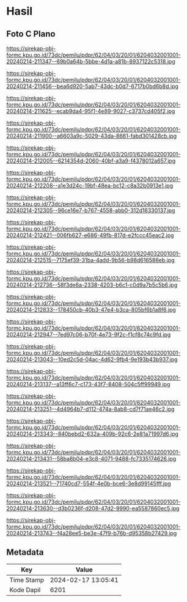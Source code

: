 # Hasil

## Foto C Plano

https://sirekap-obj-formc.kpu.go.id/73dc/pemilu/pdpr/62/04/03/20/01/6204032001001-20240214-211347--69b0a64b-5bbe-4d1a-a81b-8937122c5318.jpg

https://sirekap-obj-formc.kpu.go.id/73dc/pemilu/pdpr/62/04/03/20/01/6204032001001-20240214-211456--bea6d920-5ab7-43dc-b0d7-6717b0bd6b8d.jpg

https://sirekap-obj-formc.kpu.go.id/73dc/pemilu/pdpr/62/04/03/20/01/6204032001001-20240214-211625--ecab9da4-95f1-4e89-9027-c3737cd405f2.jpg

https://sirekap-obj-formc.kpu.go.id/73dc/pemilu/pdpr/62/04/03/20/01/6204032001001-20240214-211900--a6603a9c-5029-43da-8661-fabd301428cb.jpg

https://sirekap-obj-formc.kpu.go.id/73dc/pemilu/pdpr/62/04/03/20/01/6204032001001-20240214-212005--6214354d-2060-40bf-a3a9-f4378012a657.jpg

https://sirekap-obj-formc.kpu.go.id/73dc/pemilu/pdpr/62/04/03/20/01/6204032001001-20240214-212208--a1e3d24c-19bf-48ea-bc12-c8a32b0913e1.jpg

https://sirekap-obj-formc.kpu.go.id/73dc/pemilu/pdpr/62/04/03/20/01/6204032001001-20240214-212305--96ce16e7-b767-4558-abb0-312d16330137.jpg

https://sirekap-obj-formc.kpu.go.id/73dc/pemilu/pdpr/62/04/03/20/01/6204032001001-20240214-212421--006fb627-e686-49fb-817d-e2fccc45eac2.jpg

https://sirekap-obj-formc.kpu.go.id/73dc/pemilu/pdpr/62/04/03/20/01/6204032001001-20240214-212515--7175ef39-31ba-4add-9b56-b98d616586eb.jpg

https://sirekap-obj-formc.kpu.go.id/73dc/pemilu/pdpr/62/04/03/20/01/6204032001001-20240214-212736--58f3de6a-2338-4203-b6c1-c0d9a7b5c5b6.jpg

https://sirekap-obj-formc.kpu.go.id/73dc/pemilu/pdpr/62/04/03/20/01/6204032001001-20240214-212833--178450cb-40b3-47e4-b3ca-805bf6b1a8f6.jpg

https://sirekap-obj-formc.kpu.go.id/73dc/pemilu/pdpr/62/04/03/20/01/6204032001001-20240214-212947--7ed97c06-b70f-4e73-9f2c-f1cf8c74c9fd.jpg

https://sirekap-obj-formc.kpu.go.id/73dc/pemilu/pdpr/62/04/03/20/01/6204032001001-20240214-213043--10ed2c5d-04ac-4d62-9fb4-9e193b43b937.jpg

https://sirekap-obj-formc.kpu.go.id/73dc/pemilu/pdpr/62/04/03/20/01/6204032001001-20240214-213137--a13ff6c7-c173-43f7-8408-504c5ff99949.jpg

https://sirekap-obj-formc.kpu.go.id/73dc/pemilu/pdpr/62/04/03/20/01/6204032001001-20240214-213251--4d4964b7-d112-474a-8ab8-cd7f71ae46c2.jpg

https://sirekap-obj-formc.kpu.go.id/73dc/pemilu/pdpr/62/04/03/20/01/6204032001001-20240214-213343--840bebd2-632a-409b-92c6-2e81a71997d6.jpg

https://sirekap-obj-formc.kpu.go.id/73dc/pemilu/pdpr/62/04/03/20/01/6204032001001-20240214-213431--58ba8b04-e3c8-4071-9488-fc7335174626.jpg

https://sirekap-obj-formc.kpu.go.id/73dc/pemilu/pdpr/62/04/03/20/01/6204032001001-20240214-213521--71740cd7-554f-4e0b-bce6-3e8d99145fff.jpg

https://sirekap-obj-formc.kpu.go.id/73dc/pemilu/pdpr/62/04/03/20/01/6204032001001-20240214-213630--d3b0236f-d208-47d2-9990-ea5587860ec5.jpg

https://sirekap-obj-formc.kpu.go.id/73dc/pemilu/pdpr/62/04/03/20/01/6204032001001-20240214-213743--f4a28ee5-be3e-47f9-b76b-d95358b27429.jpg


## Metadata

| Key        | Value               |
| ---------- | ------------------- |
| Time Stamp | 2024-02-17 13:05:41 |
| Kode Dapil | 6201                |



